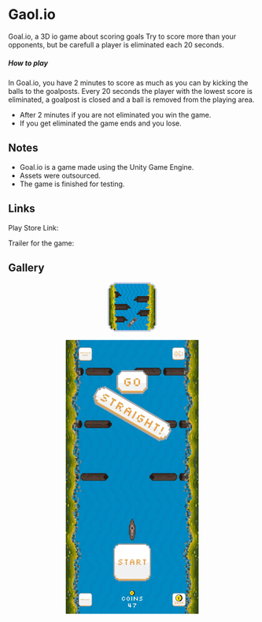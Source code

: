 # Gaol.io
Goal.io, a 3D io game about scoring goals
Try to score more than your opponents, but be carefull a player is eliminated each 20 seconds.

##### How to play
In Goal.io, you have 2 minutes to score as much as you can by kicking the balls to the goalposts. Every 20 seconds the player with the lowest score is eliminated, a goalpost is closed and a ball is removed from the playing area.
- After 2 minutes if you are not eliminated you win the game.
- If you get eliminated the game ends and you lose.

## Notes
- Goal.io is a game made using the Unity Game Engine.
- Assets were outsourced.
- The game is finished for testing.

## Links
Play Store Link:

Trailer for the game:

## Gallery
<p align="middle">
  <img src="https://github.com/ahmetayrnc/Go-Straight/blob/master/images/GameLogo.png" height="100" width="100">
</p>

<p float="left" align="middle">
  <img src="https://github.com/ahmetayrnc/Go-Straight/blob/master/images/MainMenu.png" height="555" width="270">
</p>

<p float="left" align="middle">
 
</p>
